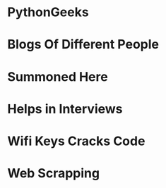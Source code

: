 # PythonGeeks
# Blogs Of Different People
# Summoned Here 
# Helps in Interviews 
# Wifi Keys Cracks Code
# Web Scrapping
